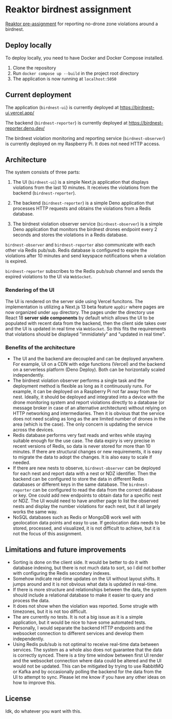# Reaktor birdnest assignment

[Reaktor pre-assignment](https://assignments.reaktor.com/birdnest/) for reporting no-drone zone violations around a birdnest.

## Deploy locally

To deploy locally, you need to have Docker and Docker Compose installed.

1. Clone the repository
2. Run `docker compose up --build` in the project root directory
3. The application is now running at `localhost:5050`

## Current deployment

The application (`birdnest-ui`) is currently deployed at https://birdnest-ui.vercel.app/

The backend (`birdnest-reporter`) is currently deployed at https://birdnest-reporter.deno.dev/

The birdnest violation monitoring and reporting service (`birdnest-observer`) is currently deployed on my Raspberry Pi. It does not need HTTP access.

## Architecture

The system consists of three parts:

1. The UI (`birdnest-ui`) is a simple Next.js application that displays violations from the last 10 minutes. It receives the violations from the backend (`birdnest-reporter`).

2. The backend (`birdnest-reporter`) is a simple Deno application that processes HTTP requests and obtains the violations from a Redis database.

3. The birdnest violation observer service (`birdnest-observer`) is a simple Deno application that monitors the birdnest drones endpoint every 2 seconds and stores the violations in a Redis database.

`birdnest-observer` and `birdnest-reporter` also communicate with each other via Redis pub/sub. Redis database is configured to expire the violations after 10 minutes and send keyspace notifications when a violation is expired.

`birdnest-reporter` subscribes to the Redis pub/sub channel and sends the expired violations to the UI via `WebSocket`.

### Rendering of the UI

The UI is rendered on the server side using Vercel funcitons. The implementation is utilizing a Next.js 13 beta feature `appDir` where pages are now organized under `app` directory. The pages under the directory use React 18 **server side components** by default which allows the UI to be populated with recent data from the backend, then the client side takes over and the UI is updated in real time via `WebSocket`. So this fits the requirements that violations should be displayed "immidiately" and "updated in real time".

### Benefits of the architecture

- The UI and the backend are decoupled and can be deployed anywhere. For example, UI on a CDN with edge functions (Vercel) and the backend on a serverless platform (Deno Deploy). Both can be horizontally scaled independently.
- The birdnest violation observer performs a single task and the deployment method is flexible as long as it continuously runs. For example, it can be deployed on a Raspberry Pi not far away from the nest. Ideally, it should be deployed and integrated into a device with the drone monitoring system and report violations directly to a database (or message broker in case of an alternative architecture) without relying on HTTP networking and intermediaries. Then it is obvious that the service does not need scaling as long as the are limited number of drones in the area (which is the case). The only concern is updating the service across the devices.
- Redis database performs very fast reads and writes while staying suitable enough for the use case. The data expiry is very precise in recent versions of Redis, so data is never stored for more than 10 minutes. If there are structural changes or new requirements, it is easy to migrate the data to adopt the changes. It is also easy to scale if needed.
- If there are new nests to observe, `birdnest-observer` can be deployed for each nest and report data with a nest or NDZ identifier. Then the backend can be configured to store the data in different Redis databases or different keys in the same database. The `birdnest-reporter` can be configured to read the data from the correct database or key. One could add new endpoints to obtain data for a specific nest or NDZ. The UI would need to have another page to list the observed nests and display the number violations for each nest, but it all largely works the same way.
- NoSQL databases such as Redis or MongoDB work well with geolocation data points and easy to use. If geolocation data needs to be stored, processed, and visualized, it is not difficult to achieve, but it is not the focus of this assignment.

## Limitations and future improvements

- Sorting is done on the client side. It would be better to do it with database indexing, but there is not much data to sort, so I did not bother with configuring the Redis secondary indexes.
- Somehow indicate real-time updates on the UI without layout shifts. It jumps around and it is not obvious what data is updated in real-time.
- If there is more structure and relationships between the data, the system should include a relational database to make it easier to query and process the data.
- It does not show when the violation was reported. Some strugle with timezones, but it is not too difficult.
- The are currently no tests. It is not a big issue as it is a simple application, but it would be nice to have some automated tests.
- Personally, I would separate the backend HTTP endpoints and the websocket connection to different services and develop them independently.
- Using Redis pub/sub is not optimal to receive real-time data between services. The system as a whole also does not guarantee that the data is correctly synced. There is a tiny time window between first UI render and the websocket connection where data could be altered and the UI would not be updated. This can be mitigated by trying to use RabbitMQ or Kafka and by occasionally polling the backend for the data from the UI to attempt to sync. Please let me know if you have any other ideas on how to improve this.

## License
Idk, do whatever you want with this.
